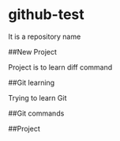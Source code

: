 # github-test

It is a repository name

##New Project

Project is to learn diff command

##Git learning

Trying to learn Git

##Git commands

##Project